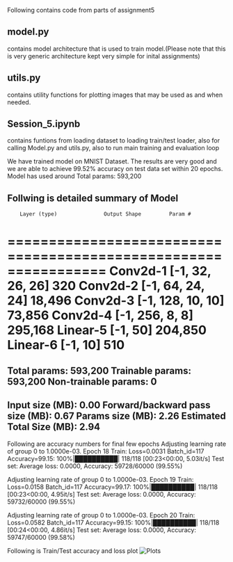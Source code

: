 Following contains code from parts of assignment5

## model.py 
contains model architecture that is used to train model.(Please note that this is very generic architecture kept very simple for inital assignments)

## utils.py 
contains utility functions for plotting images that may be used as and when needed.

## Session_5.ipynb 
contains funtions from loading dataset to loading train/test loader, also for calling Model.py and utils.py, also to run main training and evaluation loop

We have trained model  on MNIST Dataset. The results are very good and we are able to achieve 99.52% accuracy on test data set within 20 epochs.
Model has used around Total params: 593,200

Follwing is detailed summary of Model
----------------------------------------------------------------
        Layer (type)               Output Shape         Param #
================================================================
            Conv2d-1           [-1, 32, 26, 26]             320
            Conv2d-2           [-1, 64, 24, 24]          18,496
            Conv2d-3          [-1, 128, 10, 10]          73,856
            Conv2d-4            [-1, 256, 8, 8]         295,168
            Linear-5                   [-1, 50]         204,850
            Linear-6                   [-1, 10]             510
================================================================
Total params: 593,200
Trainable params: 593,200
Non-trainable params: 0
----------------------------------------------------------------
Input size (MB): 0.00
Forward/backward pass size (MB): 0.67
Params size (MB): 2.26
Estimated Total Size (MB): 2.94
----------------------------------------------------------------

Following are accuracy numbers for final few epochs
Adjusting learning rate of group 0 to 1.0000e-03.
Epoch 18
Train: Loss=0.0031 Batch_id=117 Accuracy=99.15: 100%|██████████| 118/118 [00:23<00:00,  5.03it/s]
Test set: Average loss: 0.0000, Accuracy: 59728/60000 (99.55%)

Adjusting learning rate of group 0 to 1.0000e-03.
Epoch 19
Train: Loss=0.0158 Batch_id=117 Accuracy=99.17: 100%|██████████| 118/118 [00:23<00:00,  4.95it/s]
Test set: Average loss: 0.0000, Accuracy: 59732/60000 (99.55%)

Adjusting learning rate of group 0 to 1.0000e-03.
Epoch 20
Train: Loss=0.0582 Batch_id=117 Accuracy=99.15: 100%|██████████| 118/118 [00:24<00:00,  4.86it/s]
Test set: Average loss: 0.0000, Accuracy: 59747/60000 (99.58%)


Following is Train/Test accuracy and loss plot
![Plots](https://github.com/gdeotale/ERA/assets/8176219/81788eb1-ea56-442a-946f-41b682388b47)
